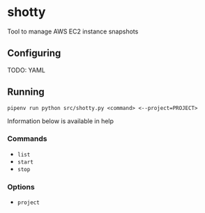 # shotty

Tool to manage AWS EC2 instance snapshots

## Configuring

TODO: YAML

## Running

`pipenv run python src/shotty.py <command> <--project=PROJECT>`

Information below is available in help

### Commands

- `list`
- `start`
- `stop`

### Options

- `project`
